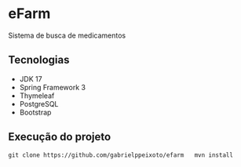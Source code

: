 # eFarm
Sistema de busca de medicamentos

## Tecnologias
- JDK 17
- Spring Framework 3
- Thymeleaf
- PostgreSQL
- Bootstrap

## Execução do projeto
`git clone https://github.com/gabrielppeixoto/efarm  
mvn install `
